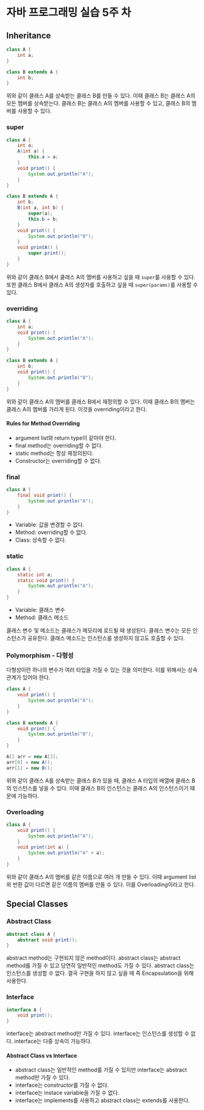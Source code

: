 # 자바 프로그래밍 실습 5주 차

## Inheritance

``` java
class A {
    int a;
}

class B extends A {
    int b;
}
```

위와 같이 클래스 A를 상속받는 클래스 B를 만들 수 있다. 이때 클래스 B는 클래스 A의 모든 멤버를 상속받는다. 클래스 B는 클래스 A의 멤버를 사용할 수 있고, 클래스 B의 멤버를 사용할 수 있다.

### super

``` java
class A {
    int a;
    A(int a) {
        this.a = a;
    }
    void print() {
        System.out.println("A");
    }
}

class B extends A {
    int b;
    B(int a, int b) {
        super(a);
        this.b = b;
    }
    void print() {
        System.out.println("B");
    }
    void printA() {
        super.print();
    }
}
```

위와 같이 클래스 B에서 클래스 A의 멤버를 사용하고 싶을 때 `super`를 사용할 수 있다. 또한 클래스 B에서 클래스 A의 생성자를 호출하고 싶을 때 `super(params)`를 사용할 수 있다.

### overriding

``` java
class A {
    int a;
    void print() {
        System.out.println("A");
    }
}

class B extends A {
    int b;
    void print() {
        System.out.println("B");
    }
}
```

위와 같이 클래스 A의 멤버를 클래스 B에서 재정의할 수 있다. 이때 클래스 B의 멤버는 클래스 A의 멤버를 가리게 된다. 이것을 overriding이라고 한다.

#### Rules for Method Overriding

- argument list와 return type이 같아야 한다.
- final method는 overriding할 수 없다.
- static method는 항상 재정의된다.
- Constructor는 overriding할 수 없다.

### final

``` java
class A {
    final void print() {
        System.out.println("A");
    }
}
```

- Variable: 값을 변경할 수 없다.
- Method: overriding할 수 없다.
- Class: 상속할 수 없다.

### static

``` java
class A {
    static int a;
    static void print() {
        System.out.println("A");
    }
}
```

- Variable: 클래스 변수
- Method: 클래스 메소드

클래스 변수 및 메소드는 클래스가 메모리에 로드될 때 생성된다. 클래스 변수는 모든 인스턴스가 공유한다. 클래스 메소드는 인스턴스를 생성하지 않고도 호출할 수 있다.

### Polymorphism - 다형성

다형성이란 하나의 변수가 여러 타입을 가질 수 있는 것을 의미한다. 이를 위해서는 상속 관계가 있어야 한다.

``` java
class A {
    void print() {
        System.out.println("A");
    }
}

class B extends A {
    void print() {
        System.out.println("B");
    }
}

A[] arr = new A[2];
arr[0] = new A();
arr[1] = new B();
```

위와 같이 클래스 A를 상속받는 클래스 B가 있을 때, 클래스 A 타입의 배열에 클래스 B의 인스턴스를 넣을 수 있다. 이때 클래스 B의 인스턴스는 클래스 A의 인스턴스이기 때문에 가능하다.

### Overloading

``` java
class A {
    void print() {
        System.out.println("A");
    }
    void print(int a) {
        System.out.println("A" + a);
    }
}
```

위와 같이 클래스 A의 멤버를 같은 이름으로 여러 개 만들 수 있다. 이때 argument list와 반환 값이 다르면 같은 이름의 멤버를 만들 수 있다. 이를 Overloading이라고 한다.

## Special Classes

### Abstract Class

``` java
abstract class A {
    abstract void print();
}
```

abstract method는 구현되지 않은 method이다. abstract class는 abstract method를 가질 수 있고 당연히 일반적인 method도 가질 수 있다. abstract class는 인스턴스를 생성할 수 없다. 결국 구현을 하지 않고 싶을 때 즉 Encapsulation을 위해 사용한다.

### Interface

``` java
interface A {
    void print();
}
```

interface는 abstract method만 가질 수 있다. interface는 인스턴스를 생성할 수 없다. interface는 다중 상속이 가능하다.

#### Abstract Class vs Interface

- abstract class는 일반적인 method를 가질 수 있지만 interface는 abstract method만 가질 수 있다.
- interface는 constructor를 가질 수 없다.
- interface는 instace variable을 가질 수 없다.
- interface는 implements를 사용하고 abstract class는 extends를 사용한다.

